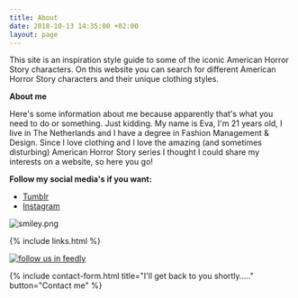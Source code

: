 ```yaml
---
title: About
date: 2018-10-13 14:35:00 +02:00
layout: page
---
```


This site is an inspiration style guide to some of the iconic American Horror Story characters. On this website you can search for different American Horror Story characters and their unique clothing styles.

**About me**

Here's some information about me because apparently that's what you need to do or something. Just kidding. My name is Eva, I'm 21 years old, I live in The Netherlands and I have a degree in Fashion Management & Design. Since I love clothing and I love the amazing (and sometimes disturbing) American Horror Story series I thought I could share my interests on a website, so here you go!

**Follow my social media's if you want:** 
* [Tumblr](http://nope08.tumblr.com/)
* [Instagram](https://www.instagram.com/watiseva/)

![smiley.png](/uploads/smiley.png)

{% include links.html %}

[![follow us in feedly](http://s3.feedly.com/img/follows/feedly-follow-rectangle-flat-small_2x.png)](https://feedly.com/i/subscription/feed%2Fhttps%3A%2F%2Famericanhorrorstory.style%2Ffeed)

{% include contact-form.html title="I'll get back to you shortly….." button="Contact me" %}
